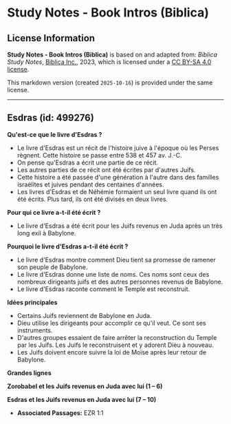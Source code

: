 # Study Notes - Book Intros (Biblica)

## License Information

**Study Notes - Book Intros (Biblica)** is based on and adapted from: _Biblica Study Notes_, [Biblica Inc.](https://www.biblica.com/), 2023, which is licensed under a [CC BY-SA 4.0 license](https://creativecommons.org/licenses/by-sa/4.0/legalcode.en).

This markdown version (created `2025-10-16`) is provided under the same license.



--------------------------------

## Esdras (id: 499276)

**Qu'est\-ce que le livre d'Esdras ?**

* Le livre d'Esdras est un récit de l'histoire juive à l'époque où les Perses règnent. Cette histoire se passe entre 538 et 457 av. J.\-C.
* On pense qu'Esdras a écrit une partie de ce récit.
* Les autres parties de ce récit ont été écrites par d'autres Juifs.
* Cette histoire a été passée d'une génération à l'autre dans des familles israélites et juives pendant des centaines d'années.
* Les livres d'Esdras et de Néhémie formaient un seul livre quand ils ont été écrits. Plus tard, ils ont été divisés en deux livres.

**Pour qui ce livre a\-t\-il été écrit ?**

* Le livre d'Esdras a été écrit pour les Juifs revenus en Juda après un très long exil à Babylone.

**Pourquoi le livre d'Esdras a\-t\-il été écrit ?**

* Le livre d'Esdras montre comment Dieu tient sa promesse de ramener son peuple de Babylone.
* Le livre d'Esdras donne une liste de noms. Ces noms sont ceux des nombreux dirigeants juifs et des autres personnes revenus de Babylone.
* Le livre d'Esdras raconte comment le Temple est reconstruit.

**Idées principales**

* Certains Juifs reviennent de Babylone en Juda.
* Dieu utilise les dirigeants pour accomplir ce qu'il veut. Ce sont ses instruments.
* D'autres groupes essaient de faire arrêter la reconstruction du Temple par les Juifs. Les Juifs le reconstruisent et y adorent Dieu à nouveau.
* Les Juifs doivent encore suivre la loi de Moïse après leur retour de Babylone.

**Grandes lignes**

**Zorobabel et les Juifs revenus en Juda avec lui (1 – 6\)**

**Esdras et les Juifs revenus en Juda avec lui (7 – 10\)**

* **Associated Passages:** EZR 1:1

